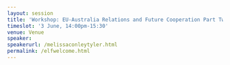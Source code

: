 ```yaml
---
layout: session
title: 'Workshop: EU-Australia Relations and Future Cooperation Part Two'
timeslot: '3 June, 14:00pm-15:30'
venue: Venue
speaker:
speakerurl: /melissaconleytyler.html
permalink: /elfwelcome.html
---
```



